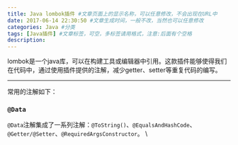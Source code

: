 ```yaml
---
title: Java lombok插件 #文章页面上的显示名称，可以任意修改，不会出现在URL中
date: 2017-06-14 22:30:50 #文章生成时间，一般不改，当然也可以任意修改
categories: Java #分类
tags: [Java插件] #文章标签，可空，多标签请用格式，注意:后面有个空格
description: 
---
```


lombok是一个java库，可以在构建工具或编辑器中引用。这款插件能够使得我们在代码中，通过使用插件提供的注解，减少getter、setter等重复代码的编写。


---

常用的注解如下：

### `@Data`
`@Data`注解集成了一系列注解：`@ToString()`、`@EqualsAndHashCode`、`@Getter/@Setter`、`@RequiredArgsConstructor`。
\